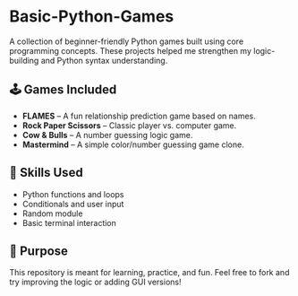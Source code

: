 # Basic-Python-Games
A collection of beginner-friendly Python games built using core programming concepts. These projects helped me strengthen my logic-building and Python syntax understanding.

## 🕹️ Games Included
- **FLAMES** – A fun relationship prediction game based on names.
- **Rock Paper Scissors** – Classic player vs. computer game.
- **Cow & Bulls** – A number guessing logic game.
- **Mastermind** – A simple color/number guessing game clone.

## 📌 Skills Used
- Python functions and loops
- Conditionals and user input
- Random module
- Basic terminal interaction

## 🧠 Purpose
This repository is meant for learning, practice, and fun. Feel free to fork and try improving the logic or adding GUI versions!

